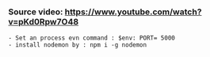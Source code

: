 ### Source video: https://www.youtube.com/watch?v=pKd0Rpw7O48
    - Set an process evn command : $env: PORT= 5000
    - install nodemon by : npm i -g nodemon
